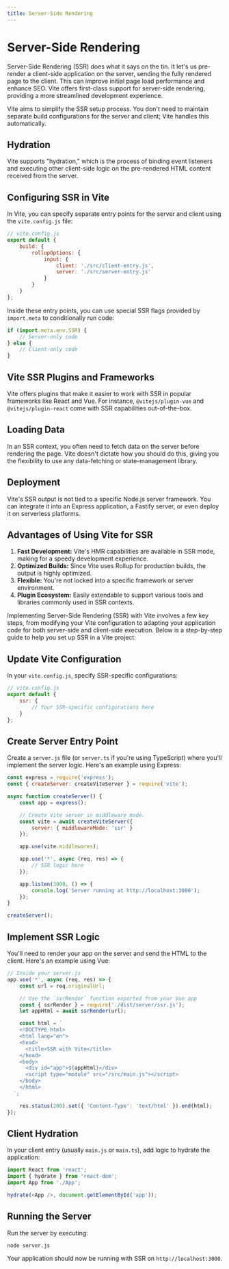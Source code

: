 ```yaml
---
title: Server-Side Rendering
---
```


# Server-Side Rendering

Server-Side Rendering (SSR) does what it says on the tin. It let's us pre-render a client-side application on the server, sending the fully rendered page to the client. This can improve initial page load performance and enhance SEO. Vite offers first-class support for server-side rendering, providing a more streamlined development experience.

Vite aims to simplify the SSR setup process. You don't need to maintain separate build configurations for the server and client; Vite handles this automatically.

## Hydration

Vite supports "hydration," which is the process of binding event listeners and executing other client-side logic on the pre-rendered HTML content received from the server.

## Configuring SSR in Vite

In Vite, you can specify separate entry points for the server and client using the `vite.config.js` file:

```js
// vite.config.js
export default {
	build: {
		rollupOptions: {
			input: {
				client: './src/client-entry.js',
				server: './src/server-entry.js'
			}
		}
	}
};
```

Inside these entry points, you can use special SSR flags provided by `import.meta` to conditionally run code:

```js
if (import.meta.env.SSR) {
	// Server-only code
} else {
	// Client-only code
}
```

## Vite SSR Plugins and Frameworks

Vite offers plugins that make it easier to work with SSR in popular frameworks like React and Vue. For instance, `@vitejs/plugin-vue` and `@vitejs/plugin-react` come with SSR capabilities out-of-the-box.

## Loading Data

In an SSR context, you often need to fetch data on the server before rendering the page. Vite doesn't dictate how you should do this, giving you the flexibility to use any data-fetching or state-management library.

## Deployment

Vite's SSR output is not tied to a specific Node.js server framework. You can integrate it into an Express application, a Fastify server, or even deploy it on serverless platforms.

## Advantages of Using Vite for SSR

1. **Fast Development:** Vite's HMR capabilities are available in SSR mode, making for a speedy development experience.
2. **Optimized Builds:** Since Vite uses Rollup for production builds, the output is highly optimized.
3. **Flexible:** You're not locked into a specific framework or server environment.
4. **Plugin Ecosystem:** Easily extendable to support various tools and libraries commonly used in SSR contexts.

Implementing Server-Side Rendering (SSR) with Vite involves a few key steps, from modifying your Vite configuration to adapting your application code for both server-side and client-side execution. Below is a step-by-step guide to help you set up SSR in a Vite project:

## Update Vite Configuration

In your `vite.config.js`, specify SSR-specific configurations:

```js
// vite.config.js
export default {
	ssr: {
		// Your SSR-specific configurations here
	}
};
```

## Create Server Entry Point

Create a `server.js` file (or `server.ts` if you're using TypeScript) where you'll implement the server logic. Here's an example using Express:

```js
const express = require('express');
const { createServer: createViteServer } = require('vite');

async function createServer() {
	const app = express();

	// Create Vite server in middleware mode.
	const vite = await createViteServer({
		server: { middlewareMode: 'ssr' }
	});

	app.use(vite.middlewares);

	app.use('*', async (req, res) => {
		// SSR logic here
	});

	app.listen(3000, () => {
		console.log('Server running at http://localhost:3000');
	});
}

createServer();
```

## Implement SSR Logic

You'll need to render your app on the server and send the HTML to the client. Here's an example using Vue:

```js
// Inside your server.js
app.use('*', async (req, res) => {
	const url = req.originalUrl;

	// Use the `ssrRender` function exported from your Vue app
	const { ssrRender } = require('./dist/server/ssr.js');
	let appHtml = await ssrRender(url);

	const html = `
    <!DOCTYPE html>
    <html lang="en">
    <head>
      <title>SSR with Vite</title>
    </head>
    <body>
      <div id="app">${appHtml}</div>
      <script type="module" src="/src/main.js"></script>
    </body>
    </html>
  `;

	res.status(200).set({ 'Content-Type': 'text/html' }).end(html);
});
```

## Client Hydration

In your client entry (usually `main.js` or `main.ts`), add logic to hydrate the application:

```js
import React from 'react';
import { hydrate } from 'react-dom';
import App from './App';

hydrate(<App />, document.getElementById('app'));
```

## Running the Server

Run the server by executing:

```
node server.js
```

Your application should now be running with SSR on `http://localhost:3000`.
